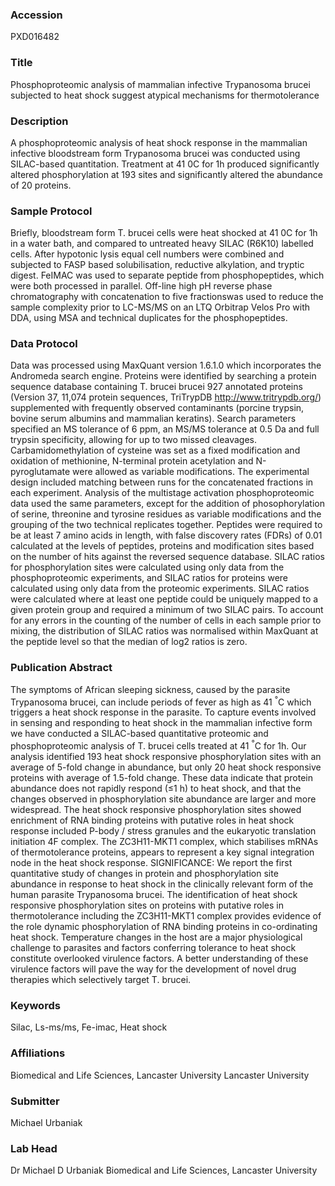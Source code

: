 ### Accession
PXD016482

### Title
Phosphoproteomic analysis of mammalian infective Trypanosoma brucei subjected to heat shock suggest atypical mechanisms for thermotolerance

### Description
A phosphoproteomic analysis of heat shock response in the mammalian infective bloodstream form Trypanosoma brucei was conducted using SILAC-based quantitation. Treatment at 41 0C for 1h produced significantly altered phosphorylation at 193 sites and significantly altered the abundance of 20 proteins.

### Sample Protocol
Briefly, bloodstream form T. brucei cells were heat shocked at 41 0C for 1h in a water bath, and compared to untreated heavy SILAC (R6K10) labelled cells. After hypotonic lysis equal cell numbers were combined and subjected to FASP based solubilisation, reductive alkylation, and tryptic digest. FeIMAC was used to separate peptide from phosphopeptides, which were both processed in parallel. Off-line high pH reverse phase chromatography with concatenation to five fractionswas used to reduce the sample complexity prior to LC-MS/MS on an LTQ Orbitrap Velos Pro with DDA, using MSA and technical duplicates for the phosphopeptides.

### Data Protocol
Data was processed using MaxQuant version 1.6.1.0 which incorporates the Andromeda search engine. Proteins were identified by searching a protein sequence database containing T. brucei brucei 927 annotated proteins (Version 37, 11,074 protein sequences, TriTrypDB http://www.tritrypdb.org/) supplemented with frequently observed contaminants (porcine trypsin, bovine serum albumins and mammalian keratins). Search parameters specified an MS tolerance of 6 ppm, an MS/MS tolerance at 0.5 Da and full trypsin specificity, allowing for up to two missed cleavages. Carbamidomethylation of cysteine was set as a fixed modification and oxidation of methionine, N-terminal protein acetylation and N-pyroglutamate were allowed as variable modifications. The experimental design included matching between runs for the concatenated fractions in each experiment. Analysis of the multistage activation phosphoproteomic data used the same parameters, except for the addition of phosophorylation of serine, threonine and tyrosine residues as variable modifications and the grouping of the two technical replicates together. Peptides were required to be at least 7 amino acids in length, with false discovery rates (FDRs) of 0.01 calculated at the levels of peptides, proteins and modification sites based on the number of hits against the reversed sequence database.    SILAC ratios for phosphorylation sites were calculated using only data from the phosphoproteomic experiments, and SILAC ratios for proteins were calculated using only data from the proteomic experiments. SILAC ratios were calculated where at least one peptide could be uniquely mapped to a given protein group and required a minimum of two SILAC pairs. To account for any errors in the counting of the number of cells in each sample prior to mixing, the distribution of SILAC ratios was normalised within MaxQuant at the peptide level so that the median of log2 ratios is zero.

### Publication Abstract
The symptoms of African sleeping sickness, caused by the parasite Trypanosoma brucei, can include periods of fever as high as 41&#xa0;<sup>&#xb0;</sup>C which triggers a heat shock response in the parasite. To capture events involved in sensing and responding to heat shock in the mammalian infective form we have conducted a SILAC-based quantitative proteomic and phosphoproteomic analysis of T. brucei cells treated at 41&#xa0;<sup>&#xb0;</sup>C for 1h. Our analysis identified 193 heat shock responsive phosphorylation sites with an average of 5-fold change in abundance, but only 20 heat shock responsive proteins with average of 1.5-fold change. These data indicate that protein abundance does not rapidly respond (&#x2264;1 h) to heat shock, and that the changes observed in phosphorylation site abundance are larger and more widespread. The heat shock responsive phosphorylation sites showed enrichment of RNA binding proteins with putative roles in heat shock response included P-body / stress granules and the eukaryotic translation initiation 4F complex. The ZC3H11-MKT1 complex, which stabilises mRNAs of thermotolerance proteins, appears to represent a key signal integration node in the heat shock response. SIGNIFICANCE: We report the first quantitative study of changes in protein and phosphorylation site abundance in response to heat shock in the clinically relevant form of the human parasite Trypanosoma brucei. The identification of heat shock responsive phosphorylation sites on proteins with putative roles in thermotolerance including the ZC3H11-MKT1 complex provides evidence of the role dynamic phosphorylation of RNA binding proteins in co-ordinating heat shock. Temperature changes in the host are a major physiological challenge to parasites and factors conferring tolerance to heat shock constitute overlooked virulence factors. A better understanding of these virulence factors will pave the way for the development of novel drug therapies which selectively target T. brucei.

### Keywords
Silac, Ls-ms/ms, Fe-imac, Heat shock

### Affiliations
Biomedical and Life Sciences, Lancaster University
Lancaster University

### Submitter
Michael Urbaniak

### Lab Head
Dr Michael D Urbaniak
Biomedical and Life Sciences, Lancaster University


